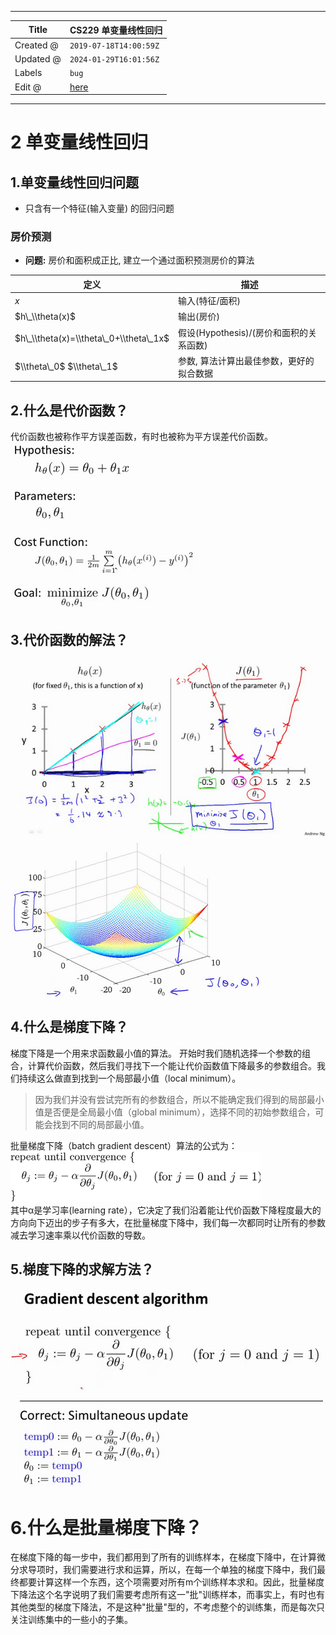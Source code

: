 -----

| Title     | CS229 单变量线性回归                                     |
| --------- | ------------------------------------------------- |
| Created @ | `2019-07-18T14:00:59Z`                            |
| Updated @ | `2024-01-29T16:01:56Z`                            |
| Labels    | `bug`                                             |
| Edit @    | [here](https://github.com/junxnone/csc/issues/13) |

-----

# 2 单变量线性回归

## 1.单变量线性回归问题

  - 只含有一个特征(输入变量) 的回归问题

### 房价预测

  - **问题:** 房价和面积成正比, 建立一个通过面积预测房价的算法

| 定义                                     | 描述                          |
| -------------------------------------- | --------------------------- |
| $x$                                    | 输入(特征/面积)                   |
| $h\_\\theta(x)$                        | 输出(房价)                      |
| $h\_\\theta(x)=\\theta\_0+\\theta\_1x$ | 假设(Hypothesis)/(房价和面积的关系函数) |
| $\\theta\_0$ $\\theta\_1$              | 参数, 算法计算出最佳参数，更好的拟合数据       |

## 2.什么是代价函数？

代价函数也被称作平方误差函数，有时也被称为平方误差代价函数。  
![image](media/e74ae391ce0ed8f1885fb9cdeb64de3e3f7978e4.png)

## 3.代价函数的解法？

![image](media/4342503ad07e82070bc3869d6a0db03cdd1538c4.png)
![image](media/0b39eba63696acd20f05897da7a5e9c86fdcf947.png)

## 4.什么是梯度下降？

梯度下降是一个用来求函数最小值的算法。
开始时我们随机选择一个参数的组合，计算代价函数，然后我们寻找下一个能让代价函数值下降最多的参数组合。我们持续这么做直到找到一个局部最小值（local
minimum）。

> 因为我们并没有尝试完所有的参数组合，所以不能确定我们得到的局部最小值是否便是全局最小值（global
> minimum），选择不同的初始参数组合，可能会找到不同的局部最小值。

批量梯度下降（batch gradient descent）算法的公式为：  
![image](media/5d082e739e228a7cb769e2d2bf58a05f1b418f3c.png)  
其中α是学习率(learning
rate），它决定了我们沿着能让代价函数下降程度最大的方向向下迈出的步子有多大，在批量梯度下降中，我们每一次都同时让所有的参数减去学习速率乘以代价函数的导数。

## 5.梯度下降的求解方法？

![image](media/1fc3fd3c79c57e556f6e97b574d0b83746246460.png)

# 6.什么是批量梯度下降？

在梯度下降的每一步中，我们都用到了所有的训练样本，在梯度下降中，在计算微分求导项时，我们需要进行求和运算，所以，在每一个单独的梯度下降中，我们最终都要计算这样一个东西，这个项需要对所有m个训练样本求和。因此，批量梯度下降法这个名字说明了我们需要考虑所有这一"批"训练样本，而事实上，有时也有其他类型的梯度下降法，不是这种"批量"型的，不考虑整个的训练集，而是每次只关注训练集中的一些小的子集。
